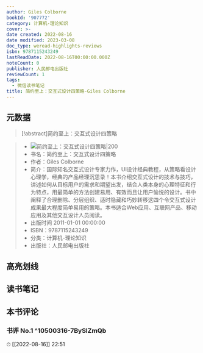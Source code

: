 ```yaml
---
author: Giles Colborne
bookId: '907772'
category: 计算机-理论知识
cover: >-
date created: 2022-08-16
date modified: 2023-03-08
doc_type: weread-highlights-reviews
isbn: 9787115243249
lastReadDate: 2022-08-16T00:00:00.000Z
noteCount: 0
publisher: 人民邮电出版社
reviewCount: 1
tags:
  - 微信读书笔记
title: 简约至上：交互式设计四策略-Giles Colborne
---
```


## 元数据

>[!abstract]简约至上：交互式设计四策略

> - ![简约至上：交互式设计四策略|200](https://wfqqreader-1252317822.image.myqcloud.com/cover/772/907772/t7_907772.jpg)
> - 书名：简约至上：交互式设计四策略
> - 作者：Giles Colborne
> - 简介：国际知名交互式设计专家力作，UI设计经典教程，从策略看设计心理学，经典的产品经理沉思录！本书介绍交互式设计的技术与技巧，讲述如何从目标用户的需求和期望出发，结合人类本身的心理特征和行为特点，用最简单的方法创建易用、有效而且让用户愉悦的设计。书中阐释了合理删除、分层组织、适时隐藏和巧妙转移这四个令交互式设计成果最大程度简单易用的策略。本书适合Web应用、互联网产品、移动应用及其他交互设计人员阅读。
> - 出版时间 2011-01-01 00:00:00
> - ISBN：9787115243249
> - 分类：计算机-理论知识
> - 出版社：人民邮电出版社

## 高亮划线

## 读书笔记

## 本书评论

### 书评 No.1 ^10500316-7BySlZmQb

⏱ [[2022-08-16]] 22:51
